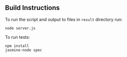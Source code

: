 ## Build Instructions

To run the script and output to files in `result` directory run:
```
node server.js
```

To run tests:
```
npm install
jasmine-node spec
```